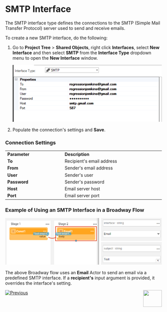 # SMTP Interface

The SMTP interface type defines the connections to the SMTP (Simple Mail Transfer Protocol) server used to send and receive emails. 

To create a new SMTP interface, do the following:

1. Go to **Project Tree** > **Shared Objects**, right click **Interfaces**, select **New Interface** and then select **SMTP** from the **Interface Type** dropdown menu to open the **New Interface** window.

   ![image](images/08_smtp_1.PNG)

2. Populate the connection's settings and **Save**.

### Connection Settings


<table>
<tbody>
<tr>
<td width="300pxl"><strong>Parameter</strong></td>
<td width="600pxl"><strong>Description</strong></td>
</tr>
<tr>
<td><strong>To</strong></td>
<td>Recipient's email address</td>
</tr>
<tr>
<td><strong>From</strong></td>
<td>Sender's email address</td>
</tr>
<tr>
<td><strong>User</strong></td>
<td>Sender's user</td>
</tr>
<tr>
<td><strong>Password&nbsp;</strong></td>
<td>Sender's password</td>
</tr>
<tr>
<td><strong>Host</strong></td>
<td>Email server host</td>
</tr>
<tr>
<td><strong>Port</strong></td>
<td>Email server port</td>
</tr>
</tbody>
</table>



### Example of Using an SMTP Interface in a Broadway Flow

![image](images/08_smtp_3.PNG)

The above Broadway flow uses an **Email** Actor to send an email via a predefined SMTP interface. If a **recipient's** input argument is provided, it overrides the interface's setting. 



[![Previous](/articles/images/Previous.png)](07_custom_interface.md)[<img align="right" width="60" height="54" src="/articles/images/Next.png">](09_redis_interface.md) 
